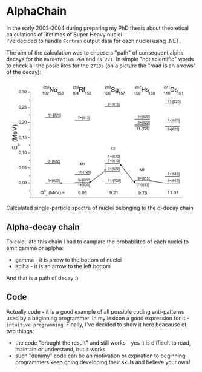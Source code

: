 # AlphaChain
In the early 2003-2004 during preparing my PhD thesis about theoretical calculations of lifetimes of Super Heavy nuclei  
I've decided to handle `Fortran` output data for each nuclei using .NET.

The aim of the calculation was to choose a "path" of consequent alpha decays for the `Darmstatium 269` and `Ds 271`.
In simple "not scientific" words to check all the posibilites for the `271Ds` (on a picture the "road is an arrows" of the decay):

![271Ds alpha decay](/assets/Ds271.png)
Calculated single-particle spectra of nuclei belonging to the α-decay chain

## Alpha-decay chain
To calculate this chain I had to campare the probabilites of each nuclei to emit gamma or aplpha:
- gamma - it is arrow to the bottom of nuclei
- aplha - it is an arrow to the left bottom

And that is a path of decay :)

## Code
Actually code - it is a good example of all possible coding anti-patterns used by a beginning programmer.
In my lexicon a good expression for it - `intuitive programming`. 
Finally, I've decided to show it here beacause of two things: 

- the code "brought the result" and still works - yes it is difficult to read, maintain or understand, but it works
- such "dummy" code can be an motivation or expiration to beginning programmers keep going developing their skills and believe your own!

